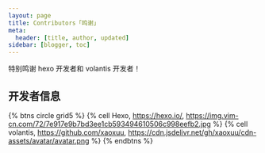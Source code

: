 ```yaml
---
layout: page
title: Contributors「鸣谢」
meta:
  header: [title, author, updated]
sidebar: [blogger, toc]
---
```


特别鸣谢 hexo 开发者和 volantis 开发者！

## 开发者信息

{% btns circle grid5 %}
{% cell Hexo, https://hexo.io/, https://img.vim-cn.com/72/7e917e9b7bd3ee1cb593494610506c998eefb2.jpg %}
{% cell volantis, https://github.com/xaoxuu, https://cdn.jsdelivr.net/gh/xaoxuu/cdn-assets/avatar/avatar.png %}
{% endbtns %}
